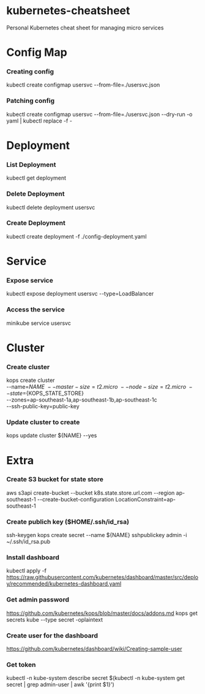 # kubernetes-cheatsheet
Personal Kubernetes cheat sheet for managing micro services 


# Config Map

### Creating config
kubectl create configmap usersvc --from-file=./usersvc.json

### Patching config
kubectl create configmap usersvc --from-file=./usersvc.json --dry-run -o yaml | kubectl replace -f -


# Deployment

### List Deployment
kubectl get deployment

### Delete Deployment
kubectl delete deployment usersvc

### Create Deployment
kubectl create deployment -f ./config-deployment.yaml


# Service

### Expose service
kubectl expose deployment usersvc --type=LoadBalancer

### Access the service
minikube service usersvc

# Cluster

### Create cluster
kops create cluster \
--name=${NAME} \
--master-size=t2.micro \
--node-size=t2.micro \
--state=${KOPS_STATE_STORE} \
--zones=ap-southeast-1a,ap-southeast-1b,ap-southeast-1c \
--ssh-public-key=public-key

### Update cluster to create
kops update cluster ${NAME} --yes

# Extra

### Create S3 bucket for state store
aws s3api create-bucket --bucket k8s.state.store.url.com --region ap-southeast-1 --create-bucket-configuration LocationConstraint=ap-southeast-1


### Create publich key ($HOME/.ssh/id_rsa)
ssh-keygen
kops create secret --name ${NAME} sshpublickey admin -i ~/.ssh/id_rsa.pub

### Install dashboard
kubectl apply -f https://raw.githubusercontent.com/kubernetes/dashboard/master/src/deploy/recommended/kubernetes-dashboard.yaml

### Get admin password
https://github.com/kubernetes/kops/blob/master/docs/addons.md
kops get secrets kube --type secret -oplaintext

### Create user for the dashboard
https://github.com/kubernetes/dashboard/wiki/Creating-sample-user

### Get token
kubectl -n kube-system describe secret $(kubectl -n kube-system get secret | grep admin-user | awk '{print $1}')

